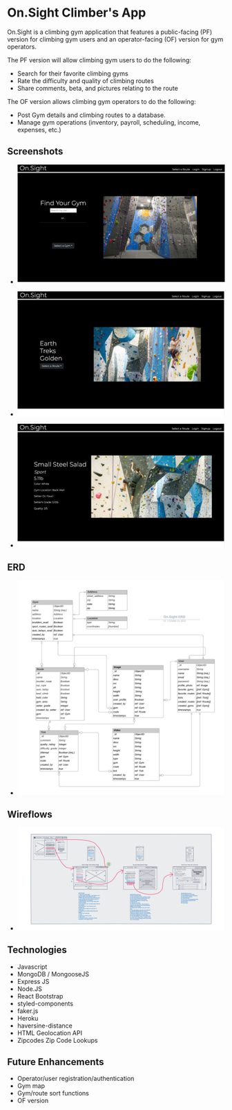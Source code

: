 # On.Sight Climber's App


On.Sight is a climbing gym application that features a public-facing (PF) version for climbing gym users and an operator-facing (OF) version for gym operators. 

The PF version will allow climbing gym users to do the following:

- Search for their favorite climbing gyms
- Rate the difficulty and quality of climbing routes 
- Share comments, beta, and pictures relating to the route
  
The OF version allows climbing gym operators to do the following:

- Post Gym details and climbing routes to a database. 
- Manage gym operations (inventory, payroll, scheduling, income, expenses, etc.) 


## Screenshots


- ![screenshot](images/1.png)
  
- ![screenshot](images/2.png)
  
- ![screenshot](images/3.png)


## ERD


- ![screenshot](images/onsighterd.png)


## Wireflows


- ![screenshot](images/wireflow.png)


## Technologies
- Javascript
- MongoDB / MongooseJS
- Express JS
- Node.JS
- React Bootstrap
- styled-components
- faker.js
- Heroku
- haversine-distance
- HTML Geolocation API
- Zipcodes Zip Code Lookups


## Future Enhancements
- Operator/user registration/authentication
- Gym map
- Gym/route sort functions
- OF version
